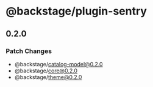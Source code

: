 # @backstage/plugin-sentry

## 0.2.0
### Patch Changes

  - @backstage/catalog-model@0.2.0
  - @backstage/core@0.2.0
  - @backstage/theme@0.2.0
